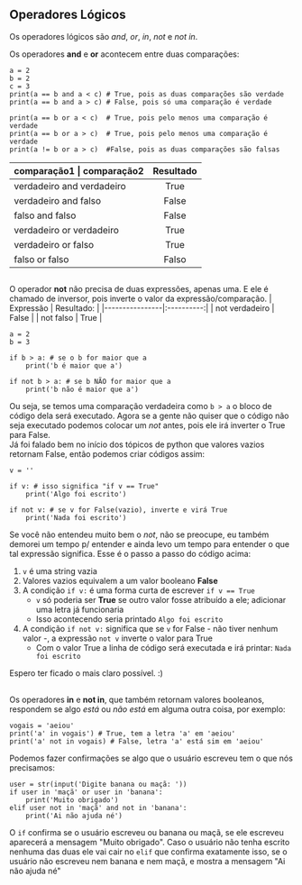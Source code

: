 ## Operadores Lógicos

Os operadores lógicos são *and*, *or*, *in*, *not* e *not in*. 

Os operadores **and** e **or** acontecem entre duas comparações:

```
a = 2
b = 2
c = 3
print(a == b and a < c) # True, pois as duas comparações são verdade
print(a == b and a > c) # False, pois só uma comparação é verdade

print(a == b or a < c)  # True, pois pelo menos uma comparação é verdade
print(a == b or a > c)  # True, pois pelo menos uma comparação é verdade
print(a != b or a > c)  #False, pois as duas comparações são falsas
```

| comparação1 \| comparação2 | Resultado |
|---------------------------|:---------:|
| verdadeiro and verdadeiro | True      |
| verdadeiro and  falso     | False     |
| falso      and  falso     | False     |
| verdadeiro or verdadeiro  | True      |
| verdadeiro or   falso     | True      |
|    falso   or   falso     | Falso     |

##

O operador **not** não precisa de duas expressões, apenas uma. E ele é chamado de inversor, pois inverte o valor da expressão/comparação. 
| Expressão      | Resultado: |
|----------------|:----------:|
| not verdadeiro | False      |
| not falso      | True       |

```
a = 2
b = 3

if b > a: # se o b for maior que a 
	print('b é maior que a')

if not b > a: # se b NÃO for maior que a
	print('b não é maior que a')
```

Ou seja, se temos uma comparação verdadeira como `b > a` o bloco de código dela será executado. Agora se a gente não quiser que o código não seja executado podemos colocar um *not* antes, pois ele irá inverter o True para False.     
Já foi falado bem no início dos tópicos de python que valores vazios retornam False, então podemos criar códigos assim: 

```
v = ''

if v: # isso significa "if v == True"
	print('Algo foi escrito')

if not v: # se v for False(vazio), inverte e virá True
	print('Nada foi escrito')
```
Se você não entendeu muito bem o *not*, não se preocupe, eu também demorei um tempo p/ entender e ainda levo um tempo para entender o que tal expressão significa. Esse é o passo a passo do código acima: 

1. `v` é uma string vazia
2. Valores vazios equivalem a um valor booleano **False**
3. A condição `if v:` é uma forma curta de escrever `if v == True`
    - `v` só poderia ser **True** se outro valor fosse atribuído a ele; adicionar uma letra já funcionaria
    - Isso acontecendo seria printado `Algo foi escrito`
4. A condição `if not v:` significa que se `v` for False - não tiver nenhum valor -, a expressão `not v` inverte o valor para True
    - Com o valor True a linha de código será executada e irá printar: `Nada foi escrito`

Espero ter ficado o mais claro possível. :)

##

Os operadores **in** e **not in**, que também retornam valores booleanos, respondem se algo *está* ou *não está* em alguma outra coisa, por exemplo:  

```
vogais = 'aeiou'
print('a' in vogais') # True, tem a letra 'a' em 'aeiou'
print('a' not in vogais) # False, letra 'a' está sim em 'aeiou'
```

Podemos fazer confirmações se algo que o usuário escreveu tem o que nós precisamos:

```
user = str(input('Digite banana ou maçã: '))
if user in 'maçã' or user in 'banana':
	print('Muito obrigado')
elif user not in 'maçã' and not in 'banana':
	print('Ai não ajuda né')
```
O `if` confirma se o usuário escreveu ou banana ou maçã, se ele escreveu aparecerá a mensagem "Muito obrigado". Caso o usuário não tenha escrito nenhuma das duas ele vai cair no `elif` que confirma exatamente isso, se o usuário não escreveu nem banana e nem maçã, e mostra a mensagem "Ai não ajuda né"








